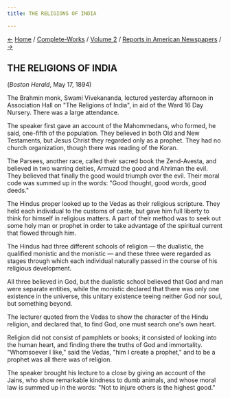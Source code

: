 ```yaml
---
title: THE RELIGIONS OF INDIA

---
```

<div>

[←](the_manners_and_customs_of_india.htm) [Home](../../../index.htm) /
[Complete-Works](../../complete_works.htm) / [Volume
2](../volume_2_contents.htm) / [Reports in American
Newspapers](reports_in_american_newspapers_contents.htm)
/ [→](sects_and_doctrines_in_india.htm)

  

## THE RELIGIONS OF INDIA

(*Boston Herald*, May 17, 1894)

The Brahmin monk, Swami Vivekananda, lectured yesterday afternoon in
Association Hall on "The Religions of India", in aid of the Ward 16 Day
Nursery. There was a large attendance.

The speaker first gave an account of the Mahommedans, who formed, he
said, one-fifth of the population. They believed in both Old and New
Testaments, but Jesus Christ they regarded only as a prophet. They had
no church organization, though there was reading of the Koran.

The Parsees, another race, called their sacred book the Zend-Avesta, and
believed in two warring deities, Armuzd the good and Ahriman the evil.
They believed that finally the good would triumph over the evil. Their
moral code was summed up in the words: "Good thought, good words, good
deeds."

The Hindus proper looked up to the Vedas as their religious scripture.
They held each individual to the customs of caste, but gave him full
liberty to think for himself in religious matters. A part of their
method was to seek out some holy man or prophet in order to take
advantage of the spiritual current that flowed through him.

The Hindus had three different schools of religion — the dualistic, the
qualified monistic and the monistic — and these three were regarded as
stages through which each individual naturally passed in the course of
his religious development.

All three believed in God, but the dualistic school believed that God
and man were separate entities, while the monistic declared that there
was only one existence in the universe, this unitary existence teeing
neither God nor soul, but something beyond.

The lecturer quoted from the Vedas to show the character of the Hindu
religion, and declared that, to find God, one must search one's own
heart.

Religion did not consist of pamphlets or books; it consisted of looking
into the human heart, and finding there the truths of God and
immortality. "Whomsoever I like," said the Vedas, "him I create a
prophet," and to be a prophet was all there was of religion.

The speaker brought his lecture to a close by giving an account of the
Jains, who show remarkable kindness to dumb animals, and whose moral law
is summed up in the words: "Not to injure others is the highest good."

</div>
